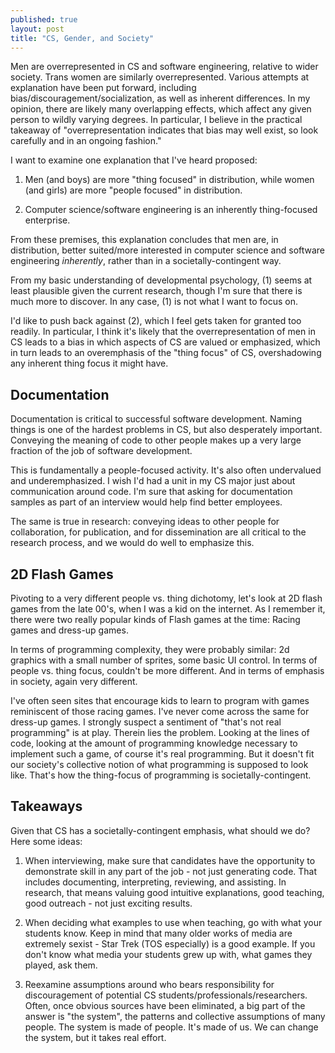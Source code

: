 ```yaml
---
published: true
layout: post
title: "CS, Gender, and Society"
---
```


Men are overrepresented in CS and software engineering, relative to wider society. Trans women are similarly overrepresented. Various attempts at explanation have been put forward, including bias/discouragement/socialization, as well as inherent differences. In my opinion, there are likely many overlapping effects, which affect any given person to wildly varying degrees. In particular, I believe in the practical takeaway of "overrepresentation indicates that bias may well exist, so look carefully and in an ongoing fashion."

I want to examine one explanation that I've heard proposed:

1. Men (and boys) are more "thing focused" in distribution, while women (and girls) are more "people focused" in distribution.

2. Computer science/software engineering is an inherently thing-focused enterprise.

From these premises, this explanation concludes that men are, in distribution, better suited/more interested in computer science and software engineering *inherently*, rather than in a societally-contingent way.

From my basic understanding of developmental psychology, (1) seems at least plausible given the current research, though I'm sure that there is much more to discover. In any case, (1) is not what I want to focus on.

I'd like to push back against (2), which I feel gets taken for granted too readily. In particular, I think it's likely that the overrepresentation of men in CS leads to a bias in which aspects of CS are valued or emphasized, which in turn leads to an overemphasis of the "thing focus" of CS, overshadowing any inherent thing focus it might have.

## Documentation

Documentation is critical to successful software development. Naming things is one of the hardest problems in CS, but also desperately important. Conveying the meaning of code to other people makes up a very large fraction of the job of software development.

This is fundamentally a people-focused activity. It's also often undervalued and underemphasized. I wish I'd had a unit in my CS major just about communication around code. I'm sure that asking for documentation samples as part of an interview would help find better employees.

The same is true in research: conveying ideas to other people for collaboration, for publication, and for dissemination are all critical to the research process, and we would do well to emphasize this.

## 2D Flash Games

Pivoting to a very different people vs. thing dichotomy, let's look at 2D flash games from the late 00's, when I was a kid on the internet. As I remember it, there were two really popular kinds of Flash games at the time: Racing games and dress-up games.

In terms of programming complexity, they were probably similar: 2d graphics with a small number of sprites, some basic UI control. In terms of people vs. thing focus,  couldn't be more different. And in terms of emphasis in society, again very different.

I've often seen sites that encourage kids to learn to program with games reminiscent of those racing games. I've never come across the same for dress-up games. I strongly suspect a sentiment of "that's not real programming" is at play. Therein lies the problem. Looking at the lines of code, looking at the amount of programming knowledge necessary to implement such a game, of course it's real programming. But it doesn't fit our society's collective notion of what programming is supposed to look like. That's how the thing-focus of programming is societally-contingent.

## Takeaways

Given that CS has a societally-contingent emphasis, what should we do? Here some ideas:

1. When interviewing, make sure that candidates have the opportunity to demonstrate skill in any part of the job - not just generating code. That includes documenting, interpreting, reviewing, and assisting. In research, that means valuing good intuitive explanations, good teaching, good outreach - not just exciting results.

2. When deciding what examples to use when teaching, go with what your students know. Keep in mind that many older works of media are extremely sexist - Star Trek (TOS especially) is a good example. If you don't know what media your students grew up with, what games they played, ask them.

3. Reexamine assumptions around who bears responsibility for discouragement of potential CS students/professionals/researchers. Often, once obvious sources have been eliminated, a big part of the answer is "the system", the patterns and collective assumptions of many people. The system is made of people. It's made of us. We can change the system, but it takes real effort.
